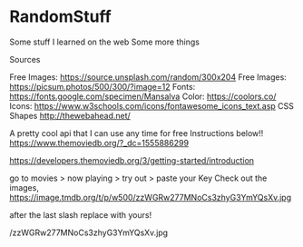 # RandomStuff
Some stuff I learned on the web 
Some more things

Sources

Free Images: https://source.unsplash.com/random/300x204
Free Images: https://picsum.photos/500/300/?image=12
Fonts: https://fonts.google.com/specimen/Mansalva
Color: https://coolors.co/
Icons: https://www.w3schools.com/icons/fontawesome_icons_text.asp
CSS Shapes http://thewebahead.net/

A pretty cool api that I can use any time for free 
Instructions below!!
https://www.themoviedb.org/?_dc=1555886299

https://developers.themoviedb.org/3/getting-started/introduction

go to movies > now playing  > try out > paste your Key 
Check out the images, 
https://image.tmdb.org/t/p/w500/zzWGRw277MNoCs3zhyG3YmYQsXv.jpg

after the last slash replace with yours!

/zzWGRw277MNoCs3zhyG3YmYQsXv.jpg

